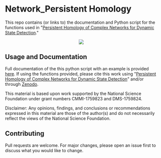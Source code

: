 # Network_Persistent Homology

This repo contains (or links to) the documentation and Python script for the functions used in "[Persistent Homology of Complex Networks for Dynamic State Detection](https://arxiv.org/abs/1904.07403)."

<p align="center">
  <img src="https://github.com/myersau3/Network_Persistent_Homology/blob/master/figures/process.png">
</p>

## Usage and Documentation

Full documentation of the this python script with an example is provided [here](http://www.firaskhasawneh.com/code.html). If using the functions provided, please cite this work using "[Persistent Homology of Complex Networks for Dynamic State Detection](https://journals.aps.org/pre/abstract/10.1103/PhysRevE.100.022314)" and/or through [Zenodo](https://arxiv.org/abs/1904.07403).

This material is based upon work supported by the National Science Foundation under grant numbers CMMI-1759823 and DMS-1759824. 

Disclaimer: Any opinions, findings, and conclusions or recommendations expressed in this material are those of the author(s) and do not necessarily reflect the views of the National Science Foundation.

## Contributing

Pull requests are welcome. For major changes, please open an issue first to discuss what you would like to change.
